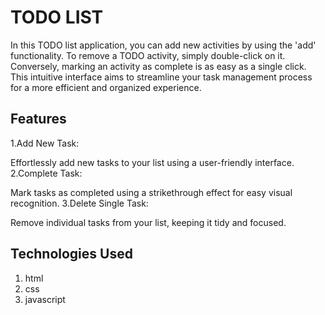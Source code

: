 # TODO LIST

In this TODO list application, you can add new activities by using the 'add' functionality. To remove a TODO activity, simply double-click on it. Conversely, marking an activity as complete is as easy as a single click. This intuitive interface aims to streamline your task management process for a more efficient and organized experience.

## Features

1.Add New Task:

  Effortlessly add new tasks to your list using a user-friendly interface.
2.Complete Task:

  Mark tasks as completed using a strikethrough effect for easy visual recognition.
3.Delete Single Task:

  Remove individual tasks from your list, keeping it tidy and focused.

## Technologies Used

1. html
2. css
3. javascript
